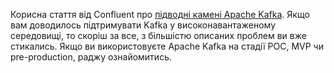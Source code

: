 Корисна стаття від Confluent про [підводні камені Apache Kafka](https://www.confluent.io/blog/5-common-pitfalls-when-using-apache-kafka/). Якщо вам доводилось підтримувати Kafka у високонавантаженому середовищі, то скоріш за все, з більшістю описаних проблем ви вже стикались. Якщо ви використовуєте Apache Kafka на стадії POC, MVP чи pre-production, раджу ознайомитись. 